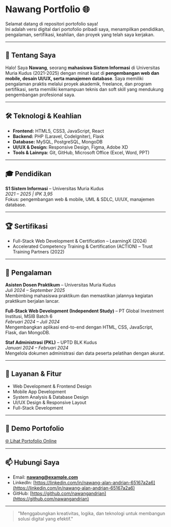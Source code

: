 # Nawang Portfolio 🌐

Selamat datang di repositori portofolio saya!  
Ini adalah versi digital dari portofolio pribadi saya, menampilkan pendidikan, pengalaman, sertifikasi, keahlian, dan proyek yang telah saya kerjakan.

---

## 💼 Tentang Saya

Halo! Saya **Nawang**, seorang **mahasiswa Sistem Informasi** di Universitas Muria Kudus (2021-2025) dengan minat kuat di **pengembangan web dan mobile, desain UI/UX, serta manajemen database**. Saya memiliki pengalaman praktis melalui proyek akademik, freelance, dan program sertifikasi, serta memiliki kemampuan teknis dan soft skill yang mendukung pengembangan profesional saya.

---

## 🛠️ Teknologi & Keahlian

- **Frontend:** HTML5, CSS3, JavaScript, React
- **Backend:** PHP (Laravel, CodeIgniter), Flask
- **Database:** MySQL, PostgreSQL, MongoDB
- **UI/UX & Design:** Responsive Design, Figma, Adobe XD
- **Tools & Lainnya:** Git, GitHub, Microsoft Office (Excel, Word, PPT)

---

## 🎓 Pendidikan

**S1 Sistem Informasi** – Universitas Muria Kudus  
_2021 – 2025 | IPK 3,95_  
Fokus: pengembangan web & mobile, UML & SDLC, UI/UX, manajemen database.

---

## 🏆 Sertifikasi

- Full-Stack Web Development & Certification – LearningX (2024)
- Accelerated Competency Training & Certification (ACTION) – Trust Training Partners (2022)

---

## 💼 Pengalaman

**Asisten Dosen Praktikum** – Universitas Muria Kudus  
_Juli 2024 – September 2025_  
Membimbing mahasiswa praktikum dan memastikan jalannya kegiatan praktikum berjalan lancar.

**Full-Stack Web Development (Independent Study)** – PT Global Investment Institusi, MSIB Batch 6  
_Februari 2024 – Juli 2024_  
Mengembangkan aplikasi end-to-end dengan HTML, CSS, JavaScript, Flask, dan MongoDB.

**Staf Administrasi (PKL)** – UPTD BLK Kudus  
_Januari 2024 – Februari 2024_  
Mengelola dokumen administrasi dan data peserta pelatihan dengan akurat.

---

## 🌟 Layanan & Fitur

- Web Development & Frontend Design
- Mobile App Development
- System Analysis & Database Design
- UI/UX Design & Responsive Layout
- Full-Stack Development

---

## 🔗 Demo Portofolio

[🌐 Lihat Portofolio Online](https://nawangandrian.github.io/MyPortfolio_25)

---

## 📫 Hubungi Saya

- Email: **nawang@example.com**
- LinkedIn: [https://linkedin.com/in/nawang-alan-andrian-65167a2a6](https://linkedin.com/in/nawang-alan-andrian-65167a2a6)
- GitHub: [https://github.com/nawangandrian](https://github.com/nawangandrian)

---

> "Menggabungkan kreativitas, logika, dan teknologi untuk membangun solusi digital yang efektif."
